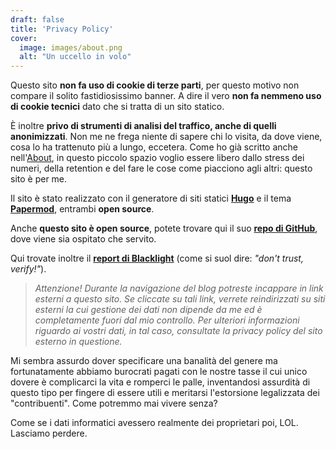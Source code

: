 ```yaml
---
draft: false
title: 'Privacy Policy'
cover:
  image: images/about.png
  alt: "Un uccello in volo"
---
```


Questo sito **non fa uso di cookie di terze parti**, per questo motivo non compare il solito fastidiosissimo banner. A dire il vero **non fa nemmeno uso di cookie tecnici** dato che si tratta di un sito statico.

È inoltre **privo di strumenti di analisi del traffico, anche di quelli anonimizzati**. Non me ne frega niente di sapere chi lo visita, da dove viene, cosa lo ha trattenuto più a lungo, eccetera. Come ho già scritto anche nell'[About](https://unboundzz.github.io/about/), in questo piccolo spazio voglio essere libero dallo stress dei numeri, della retention e del fare le cose come piacciono agli altri: questo sito è per me.

Il sito è stato realizzato con il generatore di siti statici **[Hugo](https://github.com/gohugoio/hugo)** e il tema **[Papermod](https://github.com/adityatelange/hugo-PaperMod)**, entrambi **open source**.

Anche **questo sito è open source**, potete trovare qui il suo **[repo di GitHub](https://#)**, dove viene sia ospitato che servito.

Qui trovate inoltre il **[report di Blacklight](https://#)** (come si suol dire: *"don't trust, verify!"*).

> *Attenzione! Durante la navigazione del blog potreste incappare in link esterni a questo sito. Se cliccate su tali link, verrete reindirizzati su siti esterni la cui gestione dei dati non dipende da me ed è completamente fuori dal mio controllo. Per ulteriori informazioni riguardo ai vostri dati, in tal caso, consultate la privacy policy del sito esterno in questione.*

Mi sembra assurdo dover specificare una banalità del genere ma fortunatamente abbiamo burocrati pagati con le nostre tasse il cui unico dovere è complicarci la vita e romperci le palle, inventandosi assurdità di questo tipo per fingere di essere utili e meritarsi l'estorsione legalizzata dei "contribuenti". Come potremmo mai vivere senza?

Come se i dati informatici avessero realmente dei proprietari poi, LOL. Lasciamo perdere.





